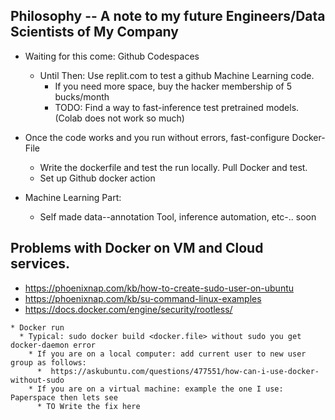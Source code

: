 ## Philosophy -- A note to my future Engineers/Data Scientists of My Company
   * Waiting for this come: Github Codespaces
     * Until Then: Use replit.com to test a github Machine Learning code.
        * If you need more space, buy the hacker membership of 5 bucks/month
        * TODO: Find a way to fast-inference test pretrained models. (Colab does not work so much)
     
    
   * Once the code works and you run without errors, fast-configure Docker-File
     * Write the dockerfile and test the run locally. Pull Docker and test.
     * Set up Github docker action 

   * Machine Learning Part: 
     * Self made data--annotation Tool, inference automation, etc-.. soon
    
## Problems with Docker on VM and Cloud services.
   * https://phoenixnap.com/kb/how-to-create-sudo-user-on-ubuntu
   * https://phoenixnap.com/kb/su-command-linux-examples
   * https://docs.docker.com/engine/security/rootless/
    
    * Docker run
      * Typical: sudo docker build <docker.file> without sudo you get docker-daemon error
        * If you are on a local computer: add current user to new user group as follows:
          *  https://askubuntu.com/questions/477551/how-can-i-use-docker-without-sudo
        * If you are on a virtual machine: example the one I use: Paperspace then lets see
          * TO Write the fix here  
